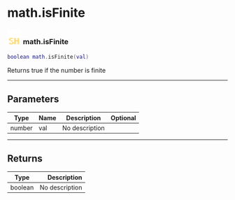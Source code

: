 # math.isFinite

### <img src="../../.gitbook/assets/shared.png" width="32" height="32" /> math.isFinite

```lua
boolean math.isFinite(val)
```

Returns true if the number is finite<br>

-----------------
## Parameters

| Type   | Name | Description | Optional |
| ------ | ---- | ----------- | -------: |
| number | val | No description |   |

-----------------
## Returns

| Type   | Description |
| ------ | ----------: |
| boolean | No description |
